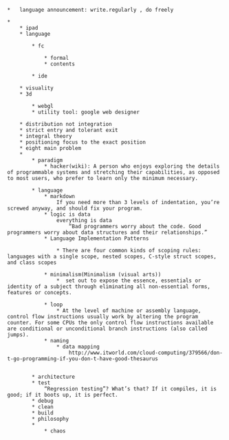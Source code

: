 
	*   language announcement: write.regularly , do freely

	* 
		* ipad
		* language 

			* fc

				* formal
				* contents

			* ide

		* visuality 
		* 3d

			* webgl
			* utility tool: google web designer

		* distribution not integration
		* strict entry and tolerant exit
		* integral theory
		* positioning focus to the exact position
		* eight main problem
		* 
			* paradigm
				* hacker(wiki): A person who enjoys exploring the details of programmable systems and stretching their capabilities, as opposed to most users, who prefer to learn only the minimum necessary.

			* language
			    * markdown
			        If you need more than 3 levels of indentation, you’re screwed anyway, and should fix your program.
			    * logic is data
			        everything is data
			            “Bad programmers worry about the code. Good programmers worry about data structures and their relationships.”
				* Language Implementation Patterns

					* There are four common kinds of scoping rules: languages with a single scope, nested scopes, C-style struct scopes, and class scopes

				* minimalism(Minimalism (visual arts))
					*  set out to expose the essence, essentials or identity of a subject through eliminating all non-essential forms, features or concepts. 

				* loop
					* At the level of machine or assembly language, control flow instructions usually work by altering the program counter. For some CPUs the only control flow instructions available are conditional or unconditional branch instructions (also called jumps).
				* naming
				    * data mapping
                        http://www.itworld.com/cloud-computing/379566/don-t-go-programming-if-you-don-t-have-good-thesaurus


			* architecture
			* test
			    “Regression testing”? What’s that? If it compiles, it is good; if it boots up, it is perfect.
			* debug
			* clean
			* build
			* philosophy
			* 
				* chaos




